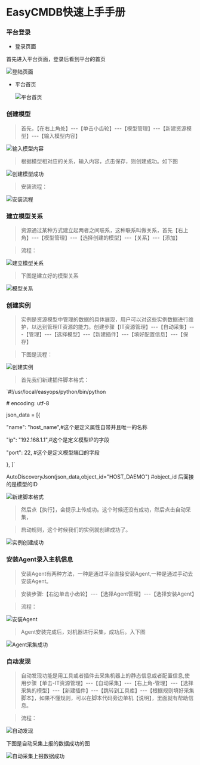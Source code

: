 EasyCMDB快速上手手册
====================

### 平台登录

-   登录页面

首先进入平台页面，登录后看到平台的首页

![登陆页面](https://github.com/easycmdb/easycmdb/blob/master/img/登录页面.png)

-   平台首页

    ![平台首页](https://github.com/easycmdb/easycmdb/blob/master/img/平台首页.png)

### 创建模型

>   首先，【在右上角处】---【单击小齿轮】---【模型管理】---【新建资源模型】---【输入模型内容】

![输入模型内容](https://github.com/easycmdb/easycmdb/blob/master/img/输入模型内容.png)

>   根据模型相对应的关系，输入内容，点击保存，则创建成功。如下图

![创建模型成功](https://github.com/easycmdb/easycmdb/blob/master/img/创建模型成功.png)

>   安装流程：

![安装流程](https://github.com/easycmdb/easycmdb/blob/master/img/安装流程.png)

### 建立模型关系

>   资源通过某种方式建立起两者之间联系，这种联系叫做关系，首先【右上角】---【模型管理】---【选择创建的模型】---【关系】---【添加】

>   流程：

![建立模型关系](https://github.com/easycmdb/easycmdb/blob/master/img/建立模型关系.png)

>   下图是建立好的模型关系

![模型关系](https://github.com/easycmdb/easycmdb/blob/master/img/模型关系.png)

### 创建实例

>   实例是资源模型中管理的数据的具体展现，用户可以对这些实例数据进行维护，以达到管理IT资源的能力。创建步骤【IT资源管理】---【自动采集】---【管理】---【选择模型】---【新建插件】---【填好配置信息】---【保存】

>   下图是流程：

![创建实例](https://github.com/easycmdb/easycmdb/blob/master/img/创建实例.png)

>   首先我们新建插件脚本格式：

`\#!/usr/local/easyops/python/bin/python

\# encoding: utf-8

json_data = [{

"name": "host_name",\#这个是定义属性自带并且唯一的名称

"ip": "192.168.1.1",\#这个是定义模型IP的字段

"port": 22, \#这个是定义模型端口的字段

}, ]`

AutoDiscoveryJson(json_data,object_id="HOST_DAEMO") \#object_id
后面接的是模型的ID

![新建脚本格式](https://github.com/easycmdb/easycmdb/blob/master/img/新建脚本格式.png)

>   然后点【执行】，会提示上传成功。这个时候还没有成功，然后点击自动采集，

>   启动规则，这个时候我们的实例就创建成功了。

![实例创建成功](https://github.com/easycmdb/easycmdb/blob/master/img/实例创建成功.png)

### 安装Agent录入主机信息

>   安装Agent有两种方法，一种是通过平台直接安装Agent,一种是通过手动去安装Agent。

>   安装步骤:【右边单击小齿轮】---【选择Agent管理】---【选择安装Agent】

>   流程：

![安装Agent](https://github.com/easycmdb/easycmdb/blob/master/img/安装agent.png)

>   Agent安装完成后，对机器进行采集，成功后。入下图

![Agent采集成功](https://github.com/easycmdb/easycmdb/blob/master/img/agent采集成功.png)

### 自动发现

>   自动发现功能是用工具或者插件去采集机器上的静态信息或者配置信息,使用步骤【单击-IT资源管理】---【自动采集】---【右上角-管理】---【选择采集的模型】---【新建插件】---【跳转到工具库】---【根据规则填好采集脚本】，如果不懂规则，可以在脚本代码旁边单机【说明】，里面就有帮助信息。

>   流程：

![自动发现](https://github.com/easycmdb/easycmdb/blob/master/img/自动发现.png)

下图是自动采集上报的数据成功的图

![自动采集上报数据成功](https://github.com/easycmdb/easycmdb/blob/master/img/自动采集上报数据成功.png)
